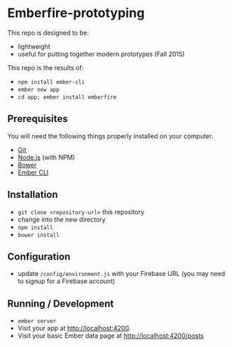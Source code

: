 # Emberfire-prototyping

This repo is designed to be:

* lightweight
* useful for putting together modern prototypes (Fall 2015)

This repo is the results of:

* `npm install ember-cli`
* `ember new app`
* `cd app; ember install emberfire`

## Prerequisites

You will need the following things properly installed on your computer.

* [Git](http://git-scm.com/)
* [Node.js](http://nodejs.org/) (with NPM)
* [Bower](http://bower.io/)
* [Ember CLI](http://www.ember-cli.com/)

## Installation

* `git clone <repository-url>` this repository
* change into the new directory
* `npm install`
* `bower install`

## Configuration

* update `/config/environment.js` with your Firebase URL (you may need to signup for a Firebase account)

## Running / Development

* `ember server`
* Visit your app at [http://localhost:4200](http://localhost:4200).
* Visit your basic Ember data page at [http://localhost:4200/posts](http://localhost:4200/posts)
